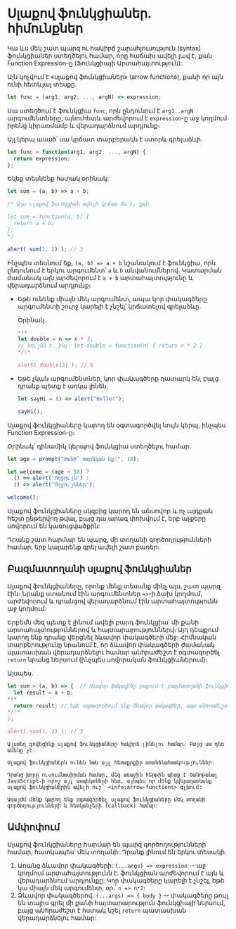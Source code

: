 # Սլաքով ֆունկցիաներ. հիմունքներ

Կա ևս մեկ շատ պարզ ու հակիրճ շարահյուսություն (syntax) ֆունկցիաներ ստեղծելու համար, որը հաճախ ավելի լավ է, քան Function Expression-ը (Ֆունկցիայի Արտահայտություն):

Այն կոչվում է «սլաքով ֆունկցիաներ» (arrow functions), քանի որ այն ունի հետևյալ տեսքը.

```js
let func = (arg1, arg2, ..., argN) => expression;
```

Սա ստեղծում է ֆունկցիա `func`, որն ընդունում է `arg1..argN` արգումենտները, այնուհետև արժեվորում է `expression`-ը աջ կողմում իրենց կիրառմամբ և վերադարձնում արդյունք։

Այլ կերպ ասած՝ սա կրճատ տարբերակն է ստորև գրելաձևի.

```js
let func = function(arg1, arg2, ..., argN) {
  return expression;
};
```

Եկեք տեսնենք հստակ օրինակ:

```js run
let sum = (a, b) => a + b;

/* Այս սլաքով ֆունկցիան ավելի կրճատ ձև է, քան․

let sum = function(a, b) {
  return a + b;
};
*/

alert( sum(1, 2) ); // 3
```

Ինչպես տեսնում եք, `(a, b) => a + b` նշանակում է ֆունկցիա, որն ընդունում է երկու արգումենտ՝ `a` և `b` անվանումներով. Կատարման ժամանակ այն արժեվորում է `a + b` արտահայտությունը և վերադարձնում արդյունք։

- Եթե ունենք միայն մեկ արգումենտ, ապա կոր փակագծերը արգումենտի շուրջ կարելի է չնշել՝ կրճատելով գրելաձևը․

    Օրինակ.

    ```js run
    *!*
    let double = n => n * 2;
    // նույնն է, ինչ․ let double = function(n) { return n * 2 }
    */!*

    alert( double(3) ); // 6
    ```

- Եթե չկան արգումենտներ, կոր փակագծերը դատարկ են, բայց դրանք պետք է առկա լինեն․

    ```js run
    let sayHi = () => alert("Hello!");

    sayHi();
    ```

Սլաքով ֆունկցիաները կարող են օգտագործվել նույն կերպ, ինչպես Function Expression-ը։

Օրինակ՝ դինամիկ կերպով ֆունկցիա ստեղծելու համար․

```js run
let age = prompt("Քանի՞ տարեկան եք:", 18);

let welcome = (age < 18) ?
  () => alert('Ողջույն') :
  () => alert("Ողջույններ");

welcome();
```

Սլաքով ֆունկցիաները սկզբից կարող են անսովոր և ոչ այդքան հեշտ ընթերվող թվալ, բայց դա արագ փոխվում է, երբ աչքերը սովորում են կառուցվածքին:

Դրանք շատ հարմար են պարզ, մի տողանի գործողությունների համար, երբ կալարենք գրել ավելի շատ բառեր։

## Բազմատողանի սլաքով ֆունկցիաներ

Սլաքով ֆունկցիաները, որոնք մենք տեսանք մինչ այս, շատ պարզ էին։ Նրանք ստանում էին արգումենտներ `=>`-ի ձախ կողմում, արժեվորում և դրանցով վերադարձնում էին արտահայտությունն աջ կողմում:

Երբեմն մեզ պետք է լինում ավելի բարդ ֆունկցիա՝ մի քանի արտահայտություններով և հայտարարություններվ։ Այդ դեպքում կարող ենք դրանք վերցնել ձևավոր փակագծերի մեջ: Հիմնական տարբերությունը նրանում է, որ ձևավոր փակագծերի ժամանակ պատասխան վերադարձնելու համար անհրաժեշտ է օգտագործել `return` նրանց ներսում (ինչպես սովորական ֆունկցիաներում)։

Այսպես․

```js run
let sum = (a, b) => {  // ձևավոր փակագիծը բացում է բազմատողանի ֆունկցիան
  let result = a + b;
*!*
  return result; // եթե օգտագործում ենք ձևավոր փակագծեր, ապա անհրաժեշտ է հստակ նշել "return"
*/!*
};

alert( sum(1, 2) ); // 3
```

```smart header="Սպասվում է ավելին"
Այստեղ գովեցինք սլաքով ֆունկցիաները հակիրճ լինելու համար։ Բայց սա դեռ ամենը չէ։

Սլաքով ֆունկցիաներն ունեն նաև այլ հետաքրքիր առանձնահատկություններ:

Դրանց խորը ուսումնասիրման համար, մեզ առաջին հերթին պետք է ծանոթանալ JavaScript-ի որոշ այլ ասպեկտների հետ, այնպես որ մենք կվերադառնանք սլաքով ֆունկցիաներին ավելի ուշ՝ <info:arrow-functions> գլխում:

Առայժմ մենք կարող ենք օգտագործել սլաքով ֆունկցիաները մեկ տողանի գործողությունների և հետկանչերի (callback) համար:
```

## Ամփոփում

Սլաքով ֆունկցիաները հարմար են պարզ գործողությունների համար, հատկապես՝ մեկ տողանի։ Դրանք լինում են երկու տեսակի.

1. Առանց ձևավոր փակագծերի: `(...args) => expression` -- աջ կողմում արտահայտությունն է. ֆունկցիան արժեվորում է այն և վերադարձնում արդյունքը: Կոր փակագծերը կարելի է չնշել, եթե կա միայն մեկ արգումենտ, օր․՝ `n => n*2`։
2. Ձևավոր փակագծերով․ `(...args) => { body }` -- փակագծերը թույլ են տալիս գրել մի քանի հայտարարություն ֆունկցիայի ներսում, բայց անհրաժեշտ է հստակ նշել `return` պատասխան վերադարձնելու համար:
